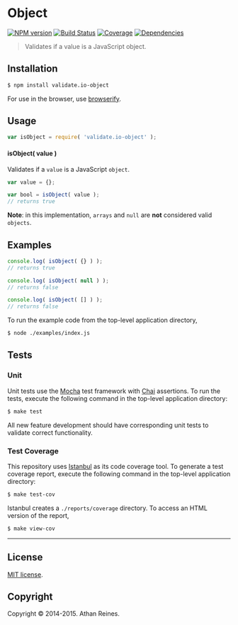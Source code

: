 Object
======
[![NPM version][npm-image]][npm-url] [![Build Status][travis-image]][travis-url] [![Coverage][coveralls-image]][coveralls-url] [![Dependencies][dependencies-image]][dependencies-url]

> Validates if a value is a JavaScript object.



## Installation

``` bash
$ npm install validate.io-object
```

For use in the browser, use [browserify](https://github.com/substack/node-browserify).


## Usage

``` javascript
var isObject = require( 'validate.io-object' );
```


#### isObject( value )

Validates if a `value` is a JavaScript `object`.

``` javascript
var value = {};

var bool = isObject( value );
// returns true
```

__Note__: in this implementation, `arrays` and `null` are __not__ considered valid `objects`.


## Examples

``` javascript
console.log( isObject( {} ) );
// returns true

console.log( isObject( null ) );
// returns false

console.log( isObject( [] ) );
// returns false
```

To run the example code from the top-level application directory,

``` bash
$ node ./examples/index.js
```


## Tests

### Unit

Unit tests use the [Mocha](http://mochajs.org) test framework with [Chai](http://chaijs.com) assertions. To run the tests, execute the following command in the top-level application directory:

``` bash
$ make test
```

All new feature development should have corresponding unit tests to validate correct functionality.


### Test Coverage

This repository uses [Istanbul](https://github.com/gotwarlost/istanbul) as its code coverage tool. To generate a test coverage report, execute the following command in the top-level application directory:

``` bash
$ make test-cov
```

Istanbul creates a `./reports/coverage` directory. To access an HTML version of the report,

``` bash
$ make view-cov
```


---
## License

[MIT license](http://opensource.org/licenses/MIT). 


## Copyright

Copyright &copy; 2014-2015. Athan Reines.



[npm-image]: http://img.shields.io/npm/v/validate.io-object.svg
[npm-url]: https://npmjs.org/package/validate.io-object

[travis-image]: http://img.shields.io/travis/validate-io/object/master.svg
[travis-url]: https://travis-ci.org/validate-io/object

[coveralls-image]: https://img.shields.io/coveralls/validate-io/object/master.svg
[coveralls-url]: https://coveralls.io/r/validate-io/object?branch=master

[dependencies-image]: http://img.shields.io/david/validate-io/object.svg
[dependencies-url]: https://david-dm.org/validate-io/object

[dev-dependencies-image]: http://img.shields.io/david/dev/validate-io/object.svg
[dev-dependencies-url]: https://david-dm.org/dev/validate-io/object

[github-issues-image]: http://img.shields.io/github/issues/validate-io/object.svg
[github-issues-url]: https://github.com/validate-io/object/issues
